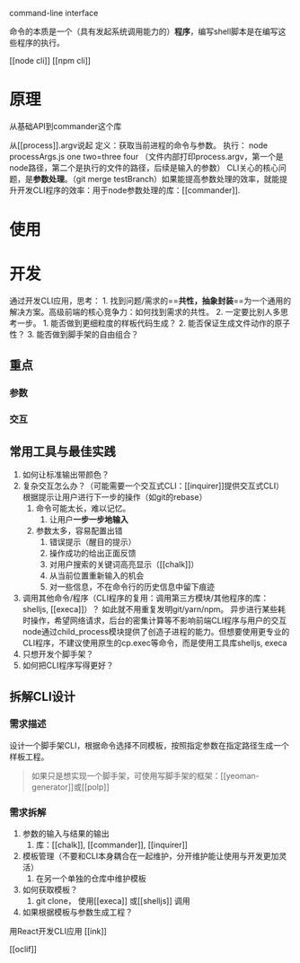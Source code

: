 command-line interface

命令的本质是一个（具有发起系统调用能力的）**程序**，编写shell脚本是在编写这些程序的执行。

[[node cli]] 
[[npm cli]] 

# 原理
从基础API到commander这个库

从[[process]].argv说起
	定义：获取当前进程的命令与参数。
	执行： node processArgs.js one two=three four （文件内部打印process.argv，第一个是node路径，第二个是执行的文件的路径，后续是输入的参数）
CLI关心的核心问题，是**参数处理**。（git merge testBranch）如果能提高参数处理的效率，就能提升开发CLI程序的效率：用于node参数处理的库：[[commander]].
# 使用

# 开发
通过开发CLI应用，思考：
	1. 找到问题/需求的==**共性，抽象封装**==为一个通用的解决方案。高级前端的核心竞争力：如何找到需求的共性。
	2. 一定要比别人多思考一步。
		1. 能否做到更细粒度的样板代码生成？
		2. 能否保证生成文件动作的原子性？
		3. 能否做到脚手架的自由组合？
## 重点
### 参数
### 交互
## 常用工具与最佳实践
1. 如何让标准输出带颜色？
2. 复杂交互怎么办？（可能需要一个交互式CLI：[[inquirer]]提供交互式CLI）
	根据提示让用户进行下一步的操作（如git的rebase）
	1. 命令可能太长，难以记忆。
		1. 让用户**一步一步地输入**
	2. 参数太多，容易配置出错
		1. 错误提示（醒目的提示）
		2. 操作成功的给出正面反馈
		3. 对用户搜索的关键词高亮显示（[[chalk]]）
		4. 从当前位置重新输入的机会
		5. 对一些信息，不在命令行的历史信息中留下痕迹
1. 调用其他命令/程序（CLI程序的复用：调用第三方模块/其他程序的库：shelljs, [[execa]]）？
	如此就不用重复发明git/yarn/npm。
	异步进行某些耗时操作，希望网络请求，后台的密集计算等不影响前端CLI程序与用户的交互
	node通过child_process模块提供了创造子进程的能力。但想要使用更专业的CLI程序，不建议使用原生的cp.exec等命令，而是使用工具库shelljs, execa
1. 只想开发个脚手架？
2. 如何把CLI程序写得更好？
## 拆解CLI设计
### 需求描述
设计一个脚手架CLI，根据命令选择不同模板，按照指定参数在指定路径生成一个样板工程。
> 如果只是想实现一个脚手架，可使用写脚手架的框架：[[yeoman-generator]]或[[polp]]
### 需求拆解
1. 参数的输入与结果的输出
	1. 库：[[chalk]], [[commander]], [[inquirer]] 
2. 模板管理（不要和CLI本身耦合在一起维护，分开维护能让使用与开发更加灵活）
	1. 在另一个单独的仓库中维护模板
3. 如何获取模板？
	1. git clone， 使用[[execa]] 或[[shelljs]] 调用
4. 如果根据模板与参数生成工程？

用React开发CLI应用
	[[ink]]

[[oclif]]